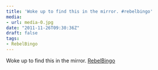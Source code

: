 ```yaml
---
title: 'Woke up to find this in the mirror. #rebelbingo'
media:
- url: media-0.jpg
date: "2011-11-26T09:30:36Z"
draft: false
tags:
- RebelBingo
---
```

Woke up to find this in the mirror. [RebelBingo](/tags/rebelbingo)
